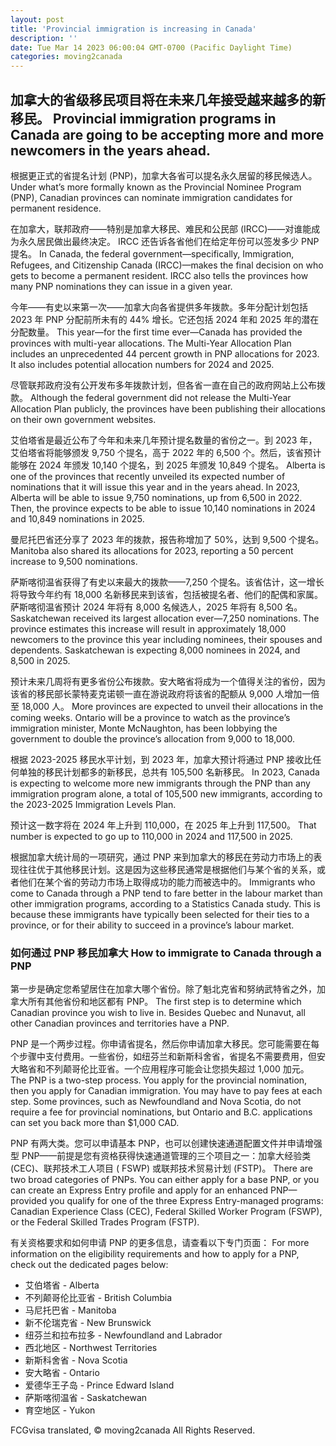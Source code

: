```yaml
---
layout: post
title: 'Provincial immigration is increasing in Canada'
description: ''
date: Tue Mar 14 2023 06:00:04 GMT-0700 (Pacific Daylight Time)
categories: moving2canada
---
```


## 加拿大的省级移民项目将在未来几年接受越来越多的新移民。	Provincial immigration programs in Canada are going to be accepting more and more newcomers in the years ahead.
	
根据更正式的省提名计划 (PNP)，加拿大各省可以提名永久居留的移民候选人。	Under what’s more formally known as the Provincial Nominee Program (PNP), Canadian provinces can nominate immigration candidates for permanent residence.
	
在加拿大，联邦政府——特别是加拿大移民、难民和公民部 (IRCC)——对谁能成为永久居民做出最终决定。 IRCC 还告诉各省他们在给定年份可以签发多少 PNP 提名。	In Canada, the federal government—specifically, Immigration, Refugees, and Citizenship Canada (IRCC)—makes the final decision on who gets to become a permanent resident. IRCC also tells the provinces how many PNP nominations they can issue in a given year.
	
今年——有史以来第一次——加拿大向各省提供多年拨款。多年分配计划包括 2023 年 PNP 分配前所未有的 44% 增长。它还包括 2024 年和 2025 年的潜在分配数量。	This year—for the first time ever—Canada has provided the provinces with multi-year allocations. The Multi-Year Allocation Plan includes an unprecedented 44 percent growth in PNP allocations for 2023. It also includes potential allocation numbers for 2024 and 2025.
	
尽管联邦政府没有公开发布多年拨款计划，但各省一直在自己的政府网站上公布拨款。	Although the federal government did not release the Multi-Year Allocation Plan publicly, the provinces have been publishing their allocations on their own government websites.
	
艾伯塔省是最近公布了今年和未来几年预计提名数量的省份之一。到 2023 年，艾伯塔省将能够颁发 9,750 个提名，高于 2022 年的 6,500 个。然后，该省预计能够在 2024 年颁发 10,140 个提名，到 2025 年颁发 10,849 个提名。	Alberta is one of the provinces that recently unveiled its expected number of nominations that it will issue this year and in the years ahead. In 2023, Alberta will be able to issue 9,750 nominations, up from 6,500 in 2022. Then, the province expects to be able to issue 10,140 nominations in 2024 and 10,849 nominations in 2025.
	
曼尼托巴省还分享了 2023 年的拨款，报告称增加了 50%，达到 9,500 个提名。	Manitoba also shared its allocations for 2023, reporting a 50 percent increase to 9,500 nominations.
	
萨斯喀彻温省获得了有史以来最大的拨款——7,250 个提名。该省估计，这一增长将导致今年约有 18,000 名新移民来到该省，包括被提名者、他们的配偶和家属。萨斯喀彻温省预计 2024 年将有 8,000 名候选人，2025 年将有 8,500 名。	Saskatchewan received its largest allocation ever—7,250 nominations. The province estimates this increase will result in approximately 18,000 newcomers to the province this year including nominees, their spouses and dependents. Saskatchewan is expecting 8,000 nominees in 2024, and 8,500 in 2025.
	
预计未来几周将有更多省份公布拨款。安大略省将成为一个值得关注的省份，因为该省的移民部长蒙特麦克诺顿一直在游说政府将该省的配额从 9,000 人增加一倍至 18,000 人。	More provinces are expected to unveil their allocations in the coming weeks. Ontario will be a province to watch as the province’s immigration minister, Monte McNaughton, has been lobbying the government to double the province’s allocation from 9,000 to 18,000.
	
根据 2023-2025 移民水平计划，到 2023 年，加拿大预计将通过 PNP 接收比任何单独的移民计划都多的新移民，总共有 105,500 名新移民。	In 2023, Canada is expecting to welcome more new immigrants through the PNP than any immigration program alone, a total of 105,500 new immigrants, according to the 2023-2025 Immigration Levels Plan.
	
预计这一数字将在 2024 年上升到 110,000，在 2025 年上升到 117,500。	That number is expected to go up to 110,000 in 2024 and 117,500 in 2025.
	
根据加拿大统计局的一项研究，通过 PNP 来到加拿大的移民在劳动力市场上的表现往往优于其他移民计划。这是因为这些移民通常是根据他们与某个省的关系，或者他们在某个省的劳动力市场上取得成功的能力而被选中的。	Immigrants who come to Canada through a PNP tend to fare better in the labour market than other immigration programs, according to a Statistics Canada study. This is because these immigrants have typically been selected for their ties to a province, or for their ability to succeed in a province’s labour market.
	
### 如何通过 PNP 移民加拿大	How to immigrate to Canada through a PNP
	
第一步是确定您希望居住在加拿大哪个省份。除了魁北克省和努纳武特省之外，加拿大所有其他省份和地区都有 PNP。	The first step is to determine which Canadian province you wish to live in. Besides Quebec and Nunavut, all other Canadian provinces and territories have a PNP.
	
PNP 是一个两步过程。你申请省提名，然后你申请加拿大移民。您可能需要在每个步骤中支付费用。一些省份，如纽芬兰和新斯科舍省，省提名不需要费用，但安大略省和不列颠哥伦比亚省。一个应用程序可能会让您损失超过 1,000 加元。	The PNP is a two-step process. You apply for the provincial nomination, then you apply for Canadian immigration. You may have to pay fees at each step. Some provinces, such as Newfoundland and Nova Scotia, do not require a fee for provincial nominations, but Ontario and B.C. applications can set you back more than $1,000 CAD.
	
PNP 有两大类。您可以申请基本 PNP，也可以创建快速通道配置文件并申请增强型 PNP——前提是您有资格获得快速通道管理的三个项目之一：加拿大经验类 (CEC)、联邦技术工人项目 ( FSWP) 或联邦技术贸易计划 (FSTP)。	There are two broad categories of PNPs. You can either apply for a base PNP, or you can create an Express Entry profile and apply for an enhanced PNP—provided you qualify for one of the three Express Entry-managed programs: Canadian Experience Class (CEC), Federal Skilled Worker Program (FSWP), or the Federal Skilled Trades Program (FSTP).
	
有关资格要求和如何申请 PNP 的更多信息，请查看以下专门页面：	For more information on the eligibility requirements and how to apply for a PNP, check out the dedicated pages below:
	
- 艾伯塔省	-   Alberta
-   不列颠哥伦比亚省	-   British Columbia
- 马尼托巴省	-   Manitoba
- 新不伦瑞克省	-   New Brunswick
- 纽芬兰和拉布拉多	-   Newfoundland and Labrador
- 西北地区	-   Northwest Territories
-   新斯科舍省	-   Nova Scotia
- 安大略省	-   Ontario
-   爱德华王子岛	-   Prince Edward Island
- 萨斯喀彻温省	-   Saskatchewan
- 育空地区	-   Yukon
	

FCGvisa translated, © moving2canada All Rights Reserved.
